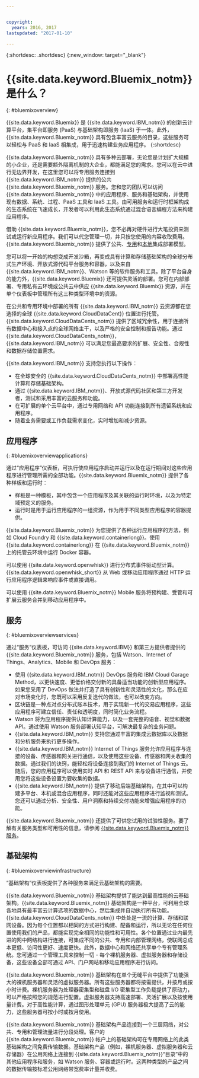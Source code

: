 ```yaml
---


copyright:
  years: 2016, 2017
lastupdated: "2017-01-10"

---
```


{:shortdesc: .shortdesc}
{:new_window: target="_blank"}

# {{site.data.keyword.Bluemix_notm}} 是什么？
{: #bluemixoverview}

{{site.data.keyword.Bluemix}} 是 {{site.data.keyword.IBM_notm}} 的创新云计算平台，集平台即服务 (PaaS) 与基础架构即服务 (IaaS) 于一体。此外，{{site.data.keyword.Bluemix_notm}} 具有包含丰富云服务的目录，这些服务可以轻松与 PaaS 和 IaaS 相集成，用于迅速构建业务应用程序。
{:shortdesc}

{{site.data.keyword.Bluemix_notm}} 具有多种云部署，无论您是计划扩大规模的小企业，还是需要额外隔离机制的大企业，都能满足您的需求。您可以在云中进行无边界开发，在这里您可以将专用服务连接到 {{site.data.keyword.IBM_notm}} 提供的公共 {{site.data.keyword.Bluemix_notm}} 服务。您和您的团队可以访问 {{site.data.keyword.Bluemix_notm}} 中的应用程序、服务和基础架构，并使用现有数据、系统、过程、PaaS 工具和 IaaS 工具。由可用服务和运行时框架构成的生态系统在飞速成长，开发者可以利用此生态系统通过混合语言编程方法来构建应用程序。

借助 {{site.data.keyword.Bluemix_notm}}，您不必再对硬件进行大笔投资来测试或运行新应用程序。我们可以代您管理一切，并只按您使用的内容收取费用。{{site.data.keyword.Bluemix_notm}} 提供了公共、[专用](/docs/dedicated/index.html)和[本地](/docs/local/index.html)集成部署模型。

您可以将一开始的构想变成开发沙箱，再变成具有计算和存储基础架构的全球分布式生产环境、开放式源代码平台服务和容器，以及来自 {{site.data.keyword.IBM_notm}}、Watson 等的软件服务和工具。除了平台自身的能力外，{{site.data.keyword.Bluemix}} 还可提供灵活的部署。您可在内部部署、专用私有云环境或公共云中供应 {{site.data.keyword.Bluemix}} 资源，并在单个仪表板中管理所有这三种类型环境中的资源。

在公共和专用环境中部署的所有 {{site.data.keyword.IBM_notm}} 云资源都在您选择的全球 {{site.data.keyword.CloudDataCent}} 位置进行托管。{{site.data.keyword.CloudDataCents_notm}} 提供了区域冗余性，用于连接所有数据中心和接入点的全球网络主干，以及严格的安全控制和报告功能。通过 {{site.data.keyword.CloudDataCents_notm}}，{{site.data.keyword.IBM_notm}} 可以满足您最高要求的扩展、安全性、合规性和数据存储位置需求。

{{site.data.keyword.IBM_notm}} 支持您执行以下操作：

* 在全球安全的 {{site.data.keyword.CloudDataCents_notm}} 中部署高性能计算和存储基础架构。
* 通过 {{site.data.keyword.IBM_notm}}、开放式源代码社区和第三方开发者，测试和采用丰富的云服务和功能。
* 在可扩展的单个云平台中，通过专用网络和 API 功能连接到所有遗留系统和应用程序。
* 随着业务需要或工作负载需求变化，实时增加和减少资源。

## 应用程序
{: #bluemixoverviewapplications}

通过“应用程序”仪表板，可执行使应用程序启动并运行以及在运行期间对这些应用程序进行管理所需的全部功能。{{site.data.keyword.Bluemix_notm}} 提供了各种样板和运行时：

* 样板是一种模板，其中包含一个应用程序及其关联的运行时环境，以及为特定域预定义的服务。
* 运行时是用于运行应用程序的一组资源，作为用于不同类型应用程序的容器提供。

{{site.data.keyword.Bluemix_notm}} 为您提供了各种运行应用程序的方法，例如 Cloud Foundry 和 {{site.data.keyword.containerlong}}。使用 {{site.data.keyword.containerlong}} 在 {{site.data.keyword.Bluemix_notm}} 上的托管云环境中运行 Docker 容器。

可以使用 {{site.data.keyword.openwhisk}} 进行分布式事件驱动型计算。{{site.data.keyword.openwhisk_short}} 从 Web 或移动应用程序通过 HTTP 运行应用程序逻辑来响应事件或直接调用。

可以使用 {{site.data.keyword.Bluemix_notm}} Mobile 服务将预构建、受管和可扩展云服务合并到移动应用程序中。

## 服务
{: #bluemixoverviewservices}

通过“服务”仪表板，可访问 {{site.data.keyword.IBM}} 和第三方提供者提供的 {{site.data.keyword.Bluemix_notm}} 服务，包括 Watson、Internet of Things、Analytics、Mobile 和 DevOps 服务：

* 使用 {{site.data.keyword.IBM_notm}} DevOps 服务和 IBM Cloud Garage Method，以更快速度、更低价格交付新的具备适当功能的创新型应用程序。如果您采用了 DevOps 做法并打造了具有创新性和灵活性的文化，那么在应对市场变化时，您既可以采用反复迭代的做法，也可以改变方向。
* 区块链是一种点对点分布式账本技术，用于实现新一代的交易应用程序，这些应用程序可建立信任、责任和透明度，同时简化业务流程。  
* Watson 将为应用程序提供认知计算能力，以及一套完整的语音、视觉和数据 API。通过使用 Watson 服务部署认知平台，可解决最复杂的业务问题。
* {{site.data.keyword.IBM_notm}} 支持您通过丰富的集成云数据库以及数据和分析服务来执行更多操作。
* {{site.data.keyword.IBM_notm}} Internet of Things 服务允许应用程序与连接的设备、传感器和网关进行通信，以及使用这些设备、传感器和网关收集的数据。通过我们的诀窍，能轻松将设备连接到我们的 Internet of Things 云。随后，您的应用程序可以使用实时 API 和 REST API 来与设备进行通信，并使用您将这些设备设置为要收集的数据。
* {{site.data.keyword.IBM_notm}} 提供了移动后端基础架构，在其中可以构建多平台、本机或混合应用程序，同时还能对这些应用程序进行监视和测试。您还可以通过分析、安全性、用户洞察和持续交付功能来增强应用程序的功能。

{{site.data.keyword.Bluemix_notm}} 还提供了可供您试用的试验性服务。要了解有关服务类型和可用性的信息，请参阅 [{{site.data.keyword.Bluemix_notm}} 服务](/docs/services/index.html)。


## 基础架构
{: #bluemixoverviewinfrastructure}

“基础架构”仪表板提供了各种服务来满足云基础架构的需要。

{{site.data.keyword.Bluemix_notm}} 基础架构提供了能达到最高性能的云基础架构。{{site.data.keyword.Bluemix_notm}} 基础架构是一种平台，可利用全球各地具有最丰富云计算选项的数据中心，然后集成并自动执行所有功能。{{site.data.keyword.CloudDataCents_notm}} 中处处是一流的计算、存储和联网设备。因为每个位置都以相同的方式进行构建、配备和运行，所以无论在任何位置使用我们的产品，都能实现完全相同的功能性和可用性。各个位置通过业内最先进的网中网结构进行连接，可集成不同的公共、专用和内部管理网络，使联网总成本更低、访问性更好、速度更快。此外，数据中心和网络还共享单个专有管理系统。您可通过一个管理工具来控制一切 - 每个裸机服务器、虚拟服务器和存储设备，这些设备全部可通过 API、门户网站和移动应用程序进行访问。

{{site.data.keyword.Bluemix_notm}} 基础架构在单个无缝平台中提供了功能强大的裸机服务器和灵活的虚拟服务器。所有这些服务器都将按需提供，并按月或按小时计费。裸机服务器为处理器密集型和磁盘 I/O 密集型工作负载提供了原动力，可以严格按照您的规范进行配置。虚拟服务器支持高速部署、灵活扩展以及按使用量计费。对于高性能计算，通过图形处理单元 (GPU) 服务器极大提高了云的能力，这些服务器可按小时或按月使用。

{{site.data.keyword.Bluemix_notm}} 基础架构产品连接到一个三层网络，对公共、专用和管理流量进行分段处理。客户的 {{site.data.keyword.Bluemix_notm}} 帐户上的基础架构可在专用网络上的此类基础架构之间免费传输数据。基础架构产品（例如，裸机服务器、虚拟服务器和云存储器）在公用网络上连接到 {{site.data.keyword.Bluemix_notm}}“目录”中的其他应用程序和服务，如 Watson 服务、容器或运行时。这两种类型的产品之间的数据传输按标准公用网络带宽费率计量并收费。
